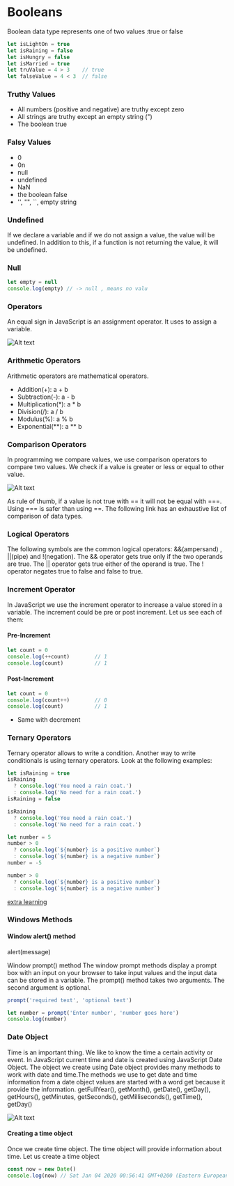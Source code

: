 # Booleans
Boolean data type represents one of two values :true or false 


```js
let isLightOn = true
let isRaining = false
let isHungry = false
let isMarried = true
let truValue = 4 > 3    // true
let falseValue = 4 < 3  // false

```
### Truthy Values 
- All numbers (positive and negative) are truthy except zero
- All strings are truthy except an empty string (")
- The boolean true

### Falsy Values
- 0
- 0n
- null
- undefined
- NaN
- the boolean false
- '', "", ``, empty string

### Undefined 
If we declare a variable and if we do not assign a value, the value will be undefined. In addition to this, if a function is not returning the value, it will be undefined.

### Null 
```js
let empty = null
console.log(empty) // -> null , means no valu
```

### Operators

An equal sign in JavaScript is an assignment operator. It uses to assign a variable.

![Alt text](https://30dayjavascript.js.org/images/assignment_operators.png)

### Arithmetic Operators 
Arithmetic operators are mathematical operators.

- Addition(+): a + b
- Subtraction(-): a - b
- Multiplication(*): a * b
- Division(/): a / b
- Modulus(%): a % b
- Exponential(**): a ** b

### Comparison Operators 
In programming we compare values, we use comparison operators to compare two values. We check if a value is greater or less or equal to other value.

![Alt text](https://30dayjavascript.js.org/images/comparison_operators.png)

As rule of thumb, if a value is not true with == it will not be equal with ===. Using === is safer than using ==. The following link has an exhaustive list of comparison of data types.



### Logical Operators 
The following symbols are the common logical operators: &&(ampersand) , ||(pipe) and !(negation). The && operator gets true only if the two operands are true. The || operator gets true either of the operand is true. The ! operator negates true to false and false to true.

### Increment Operator
In JavaScript we use the increment operator to increase a value stored in a variable. The increment could be pre or post increment. Let us see each of them:

#### Pre-Increment 
```js
let count = 0
console.log(++count)        // 1
console.log(count)          // 1
```


#### Post-Increment 
```js
let count = 0
console.log(count++)        // 0
console.log(count)          // 1

```
* Same with decrement 


### Ternary Operators
Ternary operator allows to write a condition. Another way to write conditionals is using ternary operators. Look at the following examples:

```js
let isRaining = true
isRaining
  ? console.log('You need a rain coat.')
  : console.log('No need for a rain coat.')
isRaining = false

isRaining
  ? console.log('You need a rain coat.')
  : console.log('No need for a rain coat.')
```

```js
let number = 5
number > 0
  ? console.log(`${number} is a positive number`)
  : console.log(`${number} is a negative number`)
number = -5

number > 0
  ? console.log(`${number} is a positive number`)
  : console.log(`${number} is a negative number`)
```

[extra learning](https://developer.mozilla.org/en-US/docs/Web/JavaScript/Reference/Operators/Operator_Precedence)

### Windows Methods 
#### Window alert() method
alert(message)

Window prompt() method 
The window prompt methods display a prompt box with an input on your browser to take input values and the input data can be stored in a variable. The prompt() method takes two arguments. The second argument is optional.

```js
prompt('required text', 'optional text')

```

```js
let number = prompt('Enter number', 'number goes here')
console.log(number)

```
### Date Object 
Time is an important thing. We like to know the time a certain activity or event. In JavaScript current time and date is created using JavaScript Date Object. The object we create using Date object provides many methods to work with date and time.The methods we use to get date and time information from a date object values are started with a word get because it provide the information. getFullYear(), getMonth(), getDate(), getDay(), getHours(), getMinutes, getSeconds(), getMilliseconds(), getTime(), getDay()

![Alt text](https://30dayjavascript.js.org/images/date_time_object.png)

#### Creating a time object
Once we create time object. The time object will provide information about time. Let us create a time object

```js
const now = new Date()
console.log(now) // Sat Jan 04 2020 00:56:41 GMT+0200 (Eastern European Standard Time)
```


